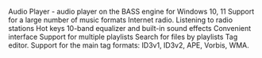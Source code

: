 Audio Player - audio player on the BASS engine for Windows 10, 11
Support for a large number of music formats
Internet radio. Listening to radio stations
Hot keys
10-band equalizer and built-in sound effects
Convenient interface
Support for multiple playlists
Search for files by playlists
Tag editor. Support for the main tag formats: ID3v1, ID3v2, APE, Vorbis, WMA.

